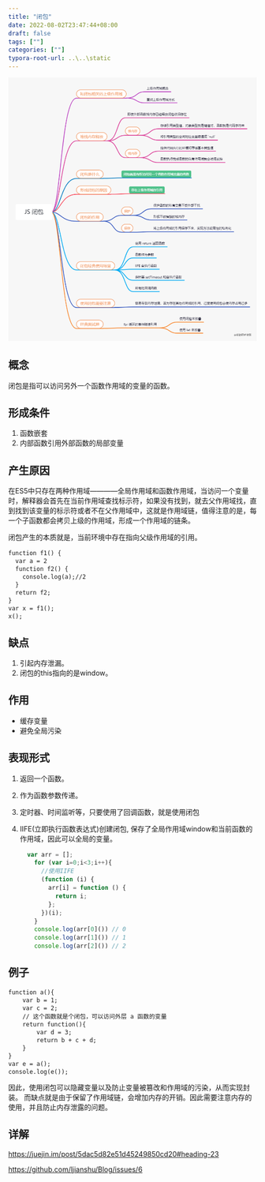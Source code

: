 ```yaml
---
title: "闭包"
date: 2022-08-02T23:47:44+08:00
draft: false
tags: [""]
categories: [""]
typora-root-url: ..\..\static
---
```



![img](/../../static/images/687474703a2f2f7265736f757263652e6d757969792e636e2f696d6167652f32303231303430313233313932322e706e67)

## 概念

闭包是指可以访问另外一个函数作用域的变量的函数。

## 形成条件

1. 函数嵌套
2. 内部函数引用外部函数的局部变量

## 产生原因

在ES5中只存在两种作用域————全局作用域和函数作用域，当访问一个变量时，解释器会首先在当前作用域查找标示符，如果没有找到，就去父作用域找，直到找到该变量的标示符或者不在父作用域中，这就是作用域链，值得注意的是，每一个子函数都会拷贝上级的作用域，形成一个作用域的链条。   

闭包产生的本质就是，当前环境中存在指向父级作用域的引用。

```
function f1() {
  var a = 2
  function f2() {
    console.log(a);//2
  } 
  return f2;
}
var x = f1();
x();
```
## 缺点

1. 引起内存泄漏。
2. 闭包的this指向的是window。


## 作用
- 缓存变量
- 避免全局污染

## 表现形式
1. 返回一个函数。

2. 作为函数参数传递。

3. 定时器、时间监听等，只要使用了回调函数，就是使用闭包

4. IIFE(立即执行函数表达式)创建闭包, 保存了全局作用域window和当前函数的作用域，因此可以全局的变量。

   ```javascript
     var arr = [];
       for (var i=0;i<3;i++){
         //使用IIFE
         (function (i) {
           arr[i] = function () {
             return i;
           };
         })(i);
       }
       console.log(arr[0]()) // 0
       console.log(arr[1]()) // 1
       console.log(arr[2]()) // 2
   ```

   

## 例子

```
function a(){
	var b = 1;
	var c = 2;
	// 这个函数就是个闭包，可以访问外层 a 函数的变量
	return function(){
		var d = 3;
		return b + c + d;
	}
}
var e = a();
console.log(e());
```
因此，使用闭包可以隐藏变量以及防止变量被篡改和作用域的污染，从而实现封装。
而缺点就是由于保留了作用域链，会增加内存的开销。因此需要注意内存的使用，并且防止内存泄露的问题。

## 详解

https://juejin.im/post/5dac5d82e51d45249850cd20#heading-23

https://github.com/ljianshu/Blog/issues/6